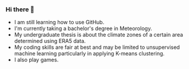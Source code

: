 ### Hi there 👋

- I am still learning how to use GitHub.
- I'm currently taking a bachelor's degree in Meteorology.
- My undergraduate thesis is about the climate zones of a certain area determined using ERA5 data.
- My coding skills are fair at best and may be limited to unsupervised machine learning particularly in applying K-means clustering.
- I also play games.

